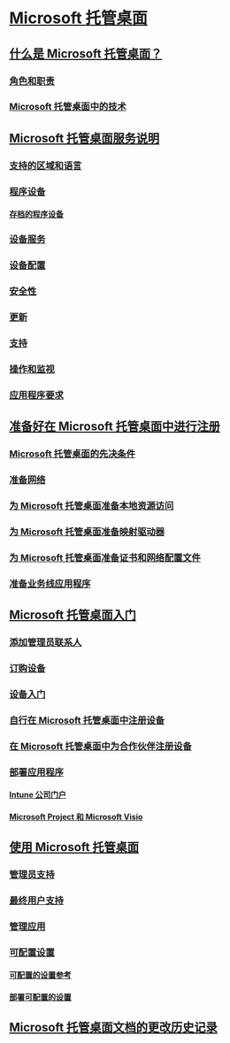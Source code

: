 # [Microsoft 托管桌面](index.yml)
## [什么是 Microsoft 托管桌面？](intro/index.md)
### [角色和职责](intro/roles-and-responsibilities.md)
### [Microsoft 托管桌面中的技术](intro/technologies.md)
## [Microsoft 托管桌面服务说明](service-description/index.md)
### [支持的区域和语言](service-description/regions-languages.md)
### [程序设备](service-description/device-list.md)
#### [存档的程序设备](service-description/archived-device-list.md)
### [设备服务](service-description/device-services.md)
### [设备配置](service-description/device-policies.md)
### [安全性](service-description/security.md)
### [更新](service-description/updates.md)
### [支持](service-description/support.md)
### [操作和监视](service-description/operations-and-monitoring.md)
### [应用程序要求](service-description/mmd-app-requirements.md)
## [准备好在 Microsoft 托管桌面中进行注册](get-ready/index.md)
### [Microsoft 托管桌面的先决条件](get-ready/prerequisites.md)
### [准备网络](get-ready/network.md)
### [为 Microsoft 托管桌面准备本地资源访问](get-ready/authentication.md)
### [为 Microsoft 托管桌面准备映射驱动器](get-ready/mapped-drives.md)
### [为 Microsoft 托管桌面准备证书和网络配置文件](get-ready/certs-wifi-lan.md)
### [准备业务线应用程序](get-ready/apps.md)
## [Microsoft 托管桌面入门](get-started/index.md)
### [添加管理员联系人](get-started/add-admin-contacts.md)
### [订购设备](get-started/devices.md)
### [设备入门](get-started/get-started-devices.md)
### [自行在 Microsoft 托管桌面中注册设备](get-started/register-devices-self.md)
### [在 Microsoft 托管桌面中为合作伙伴注册设备](get-started/register-devices-partner.md)
### [部署应用程序](get-started/deploy-apps.md)
#### [Intune 公司门户](get-started/company-portal.md)
#### [Microsoft Project 和 Microsoft Visio](get-started/project-visio.md)
## [使用 Microsoft 托管桌面](working-with-managed-desktop/index.md)
### [管理员支持](working-with-managed-desktop/admin-support.md)
### [最终用户支持](working-with-managed-desktop/end-user-support.md)
### [管理应用](working-with-managed-desktop/manage-apps.md)
### [可配置设置](working-with-managed-desktop/config-setting-overview.md)
#### [可配置的设置参考](working-with-managed-desktop/config-setting-ref.md)
#### [部署可配置的设置](working-with-managed-desktop/config-setting-deploy.md)
## [Microsoft 托管桌面文档的更改历史记录](change-history-managed-desktop.md)

